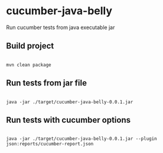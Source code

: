 # cucumber-java-belly
Run cucumber tests from java executable jar

## Build project

```shell

mvn clean package

```

## Run tests from jar file

```shell

java -jar ./target/cucumber-java-belly-0.0.1.jar

```
## Run tests with cucumber options

```shell

java -jar ./target/cucumber-java-belly-0.0.1.jar --plugin json:reports/cucumber-report.json

```